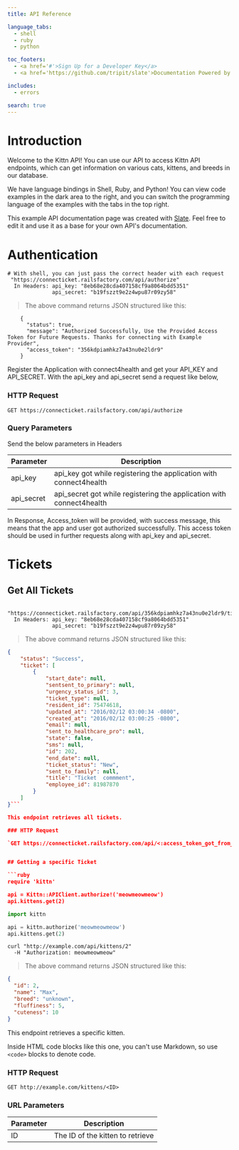 ```yaml
---
title: API Reference

language_tabs:
  - shell
  - ruby
  - python

toc_footers:
  - <a href='#'>Sign Up for a Developer Key</a>
  - <a href='https://github.com/tripit/slate'>Documentation Powered by Slate</a>

includes:
  - errors

search: true
---
```


# Introduction

Welcome to the Kittn API! You can use our API to access Kittn API endpoints, which can get information on various cats, kittens, and breeds in our database.

We have language bindings in Shell, Ruby, and Python! You can view code examples in the dark area to the right, and you can switch the programming language of the examples with the tabs in the top right.

This example API documentation page was created with [Slate](https://github.com/tripit/slate). Feel free to edit it and use it as a base for your own API's documentation.

# Authentication

```shell
# With shell, you can just pass the correct header with each request
 "https://connecticket.railsfactory.com/api/authorize"
  In Headers: api_key: "8eb68e28cda407158cf9a8064bdd5351"
              api_secret: "b19fszzt9e2z4wpu87r09zy58"
```

> The above command returns JSON structured like this:

```
    {
      "status": true,
      "message": "Authorized Successfully, Use the Provided Access Token for Future Requests. Thanks for connecting with Example Provider",
      "access_token": "356kdpiamhkz7a43nu0e2ldr9"
    }
```


Register the Application with connect4health and get your API_KEY and API_SECRET. With the api_key and api_secret send a request like below,

### HTTP Request

`GET https://connecticket.railsfactory.com/api/authorize`

### Query Parameters

Send the below parameters in Headers

Parameter | Description
--------- | -----------
api_key   | api_key got while registering the application with connect4health
api_secret| api_secret got while registering the application with connect4health

In Response, Access_token will be provided, with success message, this means that the app and user got authorized successfully.
This access token should be used in further requests along with api_key and api_secret.


# Tickets

## Get All Tickets

```shell
    "https://connecticket.railsfactory.com/api/356kdpiamhkz7a43nu0e2ldr9/tickets"
  In Headers: api_key: "8eb68e28cda407158cf9a8064bdd5351"
              api_secret: "b19fszzt9e2z4wpu87r09zy58"
```

> The above command returns JSON structured like this:

```json
{
    "status": "Success",
    "ticket": [
        {
            "start_date": null,
            "sentsent_to_primary": null,
            "urgency_status_id": 3,
            "ticket_type": null,
            "resident_id": 75474618,
            "updated_at": "2016/02/12 03:00:34 -0800",
            "created_at": "2016/02/12 03:00:25 -0800",
            "email": null,
            "sent_to_healthcare_pro": null,
            "state": false,
            "sms": null,
            "id": 202,
            "end_date": null,
            "ticket_status": "New",
            "sent_to_family": null,
            "title": "Ticket  commment",
            "employee_id": 81987870
        }
    ]
}```

This endpoint retrieves all tickets.

### HTTP Request

`GET https://connecticket.railsfactory.com/api/<:access_token_got_from_authentication>/tickets`


## Getting a specific Ticket

```ruby
require 'kittn'

api = Kittn::APIClient.authorize!('meowmeowmeow')
api.kittens.get(2)
```

```python
import kittn

api = kittn.authorize('meowmeowmeow')
api.kittens.get(2)
```

```shell
curl "http://example.com/api/kittens/2"
  -H "Authorization: meowmeowmeow"
```

> The above command returns JSON structured like this:

```json
{
  "id": 2,
  "name": "Max",
  "breed": "unknown",
  "fluffiness": 5,
  "cuteness": 10
}
```

This endpoint retrieves a specific kitten.

<aside class="warning">Inside HTML code blocks like this one, you can't use Markdown, so use <code>&lt;code&gt;</code> blocks to denote code.</aside>

### HTTP Request

`GET http://example.com/kittens/<ID>`

### URL Parameters

Parameter | Description
--------- | -----------
ID | The ID of the kitten to retrieve

